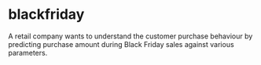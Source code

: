 # blackfriday
A retail company wants to understand the customer purchase behaviour by predicting purchase amount during Black Friday sales against various parameters. 
